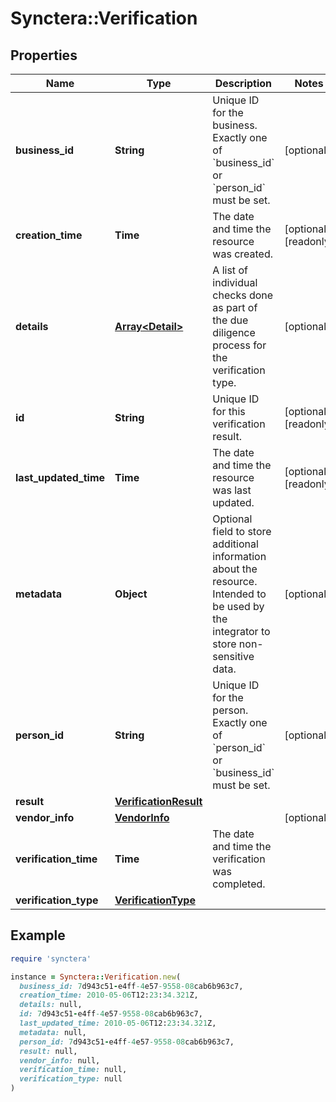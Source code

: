 # Synctera::Verification

## Properties

| Name | Type | Description | Notes |
| ---- | ---- | ----------- | ----- |
| **business_id** | **String** | Unique ID for the business. Exactly one of &#x60;business_id&#x60; or &#x60;person_id&#x60; must be set.  | [optional] |
| **creation_time** | **Time** | The date and time the resource was created. | [optional][readonly] |
| **details** | [**Array&lt;Detail&gt;**](Detail.md) | A list of individual checks done as part of the due diligence process for the verification type.  | [optional] |
| **id** | **String** | Unique ID for this verification result. | [optional][readonly] |
| **last_updated_time** | **Time** | The date and time the resource was last updated. | [optional][readonly] |
| **metadata** | **Object** | Optional field to store additional information about the resource. Intended to be used by the integrator to store non-sensitive data.  | [optional] |
| **person_id** | **String** | Unique ID for the person. Exactly one of &#x60;person_id&#x60; or &#x60;business_id&#x60; must be set.  | [optional] |
| **result** | [**VerificationResult**](VerificationResult.md) |  |  |
| **vendor_info** | [**VendorInfo**](VendorInfo.md) |  | [optional] |
| **verification_time** | **Time** | The date and time the verification was completed. |  |
| **verification_type** | [**VerificationType**](VerificationType.md) |  |  |

## Example

```ruby
require 'synctera'

instance = Synctera::Verification.new(
  business_id: 7d943c51-e4ff-4e57-9558-08cab6b963c7,
  creation_time: 2010-05-06T12:23:34.321Z,
  details: null,
  id: 7d943c51-e4ff-4e57-9558-08cab6b963c7,
  last_updated_time: 2010-05-06T12:23:34.321Z,
  metadata: null,
  person_id: 7d943c51-e4ff-4e57-9558-08cab6b963c7,
  result: null,
  vendor_info: null,
  verification_time: null,
  verification_type: null
)
```

